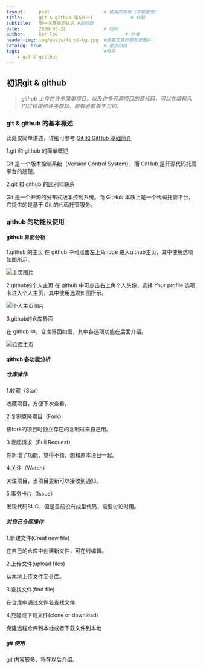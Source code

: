 ```yaml
---
layout:     post   				    # 使用的布局（不需要改）
title:      git & github 笔记(一) 				# 标题 
subtitle:   第一次简单的认识 #副标题
date:       2020-03-31 				# 时间
author:     ker lou 						# 作者
header-img: img/posts/first-bg.jpg 	#这篇文章标题背景图片
catalog: true 						# 是否归档
tags:								#标签
    - git & gitthub
---
```


## 初识git & github

>*github 上存在许多简单项目，以及许多开源项目的源代码，可以在编程入门过程提供许多帮助，是有必要去学习的。*

### git & github 的基本概述

此处仅简单讲述，详细可参考 [Git 和 GitHub 基础简介](https://www.ibm.com/developerworks/cn/opensource/os-cn-git-and-github-1/index.html?ca=drs- "Git 和 GitHub 基础简介")

1.git 和 github 的简单概述

  Git 是一个版本控制系统（Version Control System），而 GitHub 是开源代码托管平台的翘楚。

2.git 和 github 的区别和联系

  Git 是一个开源的分布式版本控制系统。而 GitHub 本质上是一个代码托管平台，它提供的是基于 Git 的代码托管服务。

### github 的功能及使用

#### github 界面分析

1.github 的主页
  在 github 中可点击左上角 loge 进入github主页，其中使用选项如图所示。

![主页图片](https://s1.ax1x.com/2020/03/31/GQu2bF.md.png)

2.github的个人主页
  在 github 中可点击右上角个人头像，选择 Your profile 选项卡进入个人主页，其中使用选项如图所示。

![个人主页图片](https://s1.ax1x.com/2020/03/31/GQ1B6I.md.png)

3.github的仓库界面

  在 github 中，仓库界面如图，其中各选项功能在后面介绍。

![仓库主页](https://s1.ax1x.com/2020/03/31/GQUTFx.md.png)

#### github 各功能分析

##### 仓库操作

1.收藏（Star）

  收藏项目，方便下次查看。

2.复制克隆项目（Fork）

  该fork的项目时独立存在的复制过来自己用。

3.发起请求（Pull Request）

  你新增了功能，觉得不错，想和原本项目一起。

4.关注（Watch）

  关注项目，当项目更新可以接收到通知。

5.事务卡片（Issue）

  发现代码BUG，但是目前没有成型代码，需要讨论时用。
  
##### 对自己仓库操作

1.新建文件(Creat new file)

  在自己的仓库中创建新文件，可在线编辑。

2.上传文件(upload files)

  从本地上传文件至仓库。

3.查找文件(find file)

  在仓库中通过文件名查找文件

4.克隆或下载文件(clone or download)

  克隆远程仓库到本地或者下载文件到本地

##### git 使用

  git 内容较多，将在以后介绍。
